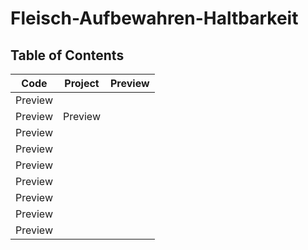 # Fleisch-Aufbewahren-Haltbarkeit

## Table of Contents

| Code | Project | Preview |
| ------ | ------ | ------ |
| Preview |
| Preview | Preview |
| Preview |
| Preview |
| Preview |
| Preview |
| Preview |
| Preview |
| Preview |
